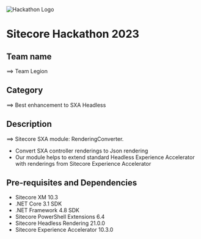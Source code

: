 ![Hackathon Logo](docs/images/hackathon.png?raw=true "Hackathon Logo")

# Sitecore Hackathon 2023

## Team name

⟹ Team Legion

## Category

⟹ Best enhancement to SXA Headless

## Description

⟹ Sitecore SXA module: RenderingConverter.

-   Convert SXA controller renderings to Json rendering
-   Our module helps to extend standard Headless Experience Accelerator with renderings from Sitecore Experience Accelerator

## Pre-requisites and Dependencies

-   Sitecore XM 10.3
-   .NET Core 3.1 SDK
-   .NET Framework 4.8 SDK
-   Sitecore PowerShell Extensions 6.4
-   Sitecore Headless Rendering 21.0.0
-   Sitecore Experience Accelerator 10.3.0
